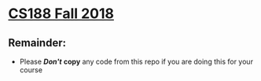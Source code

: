 # [CS188 Fall 2018](https://inst.eecs.berkeley.edu/~cs188/fa18/)

## **Remainder**:
- Please ***Don't*** **copy** any code from this repo if you are doing this for your course
